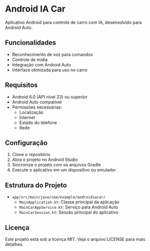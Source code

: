 # Android IA Car

Aplicativo Android para controle de carro com IA, desenvolvido para Android Auto.

## Funcionalidades

- Reconhecimento de voz para comandos
- Controle de mídia
- Integração com Android Auto
- Interface otimizada para uso no carro

## Requisitos

- Android 6.0 (API nível 23) ou superior
- Android Auto compatível
- Permissões necessárias:
  - Localização
  - Internet
  - Estado do telefone
  - Rede

## Configuração

1. Clone o repositório
2. Abra o projeto no Android Studio
3. Sincronize o projeto com os arquivos Gradle
4. Execute o aplicativo em um dispositivo ou emulador

## Estrutura do Projeto

- `app/src/main/java/com/example/androidiacar/`
  - `MainApplication.kt`: Classe principal da aplicação
  - `MainCarAppService.kt`: Serviço para Android Auto
  - `MainCarSession.kt`: Sessão principal do aplicativo

## Licença

Este projeto está sob a licença MIT. Veja o arquivo LICENSE para mais detalhes.